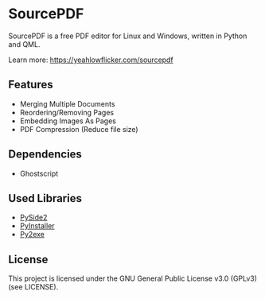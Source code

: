 # SourcePDF

SourcePDF is a free PDF editor for Linux and Windows, written in Python and QML.

Learn more: https://yeahlowflicker.com/sourcepdf

## Features
- Merging Multiple Documents
- Reordering/Removing Pages
- Embedding Images As Pages
- PDF Compression (Reduce file size)

## Dependencies
- Ghostscript

## Used Libraries
- [PySide2](https://pypi.org/project/PySide2/)
- [PyInstaller](https://github.com/pyinstaller/pyinstaller)
- [Py2exe](https://github.com/py2exe/py2exe)

## License
This project is licensed under the GNU General Public License v3.0 (GPLv3) (see LICENSE).
